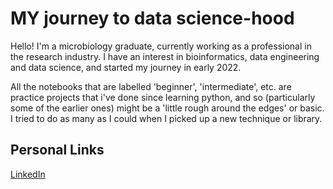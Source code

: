 # MY journey to data science-hood

Hello! I'm a microbiology graduate, currently working as a professional in the research industry. I have an interest in bioinformatics, data engineering and data science, and started my journey in early 2022.

All the notebooks that are labelled 'beginner', 'intermediate', etc. are practice projects that i've done since learning python, and so (particularly some of the earlier ones) might be a 'little rough around the edges' or basic. I tried to do as many as I could when I picked up a new technique or library. 


## Personal Links

[LinkedIn](https://www.linkedin.com/in/jack-murray-7534131b3/)
